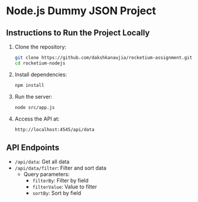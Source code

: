 # Node.js Dummy JSON Project

## Instructions to Run the Project Locally

1. Clone the repository:
   ```bash
   git clone https://github.com/dakshkanaujia/rocketium-assignment.git
   cd rocketium-nodejs
   ```

2. Install dependencies:
   ```bash
   npm install
   ```

3. Run the server:
   ```bash
   node src/app.js
   ```

4. Access the API at:
   ```
   http://localhost:4545/api/data
   ```

## API Endpoints

- `/api/data`: Get all data
- `/api/data/filter`: Filter and sort data
  - Query parameters:
    - `filterBy`: Filter by field
    - `filterValue`: Value to filter
    - `sortBy`: Sort by field
